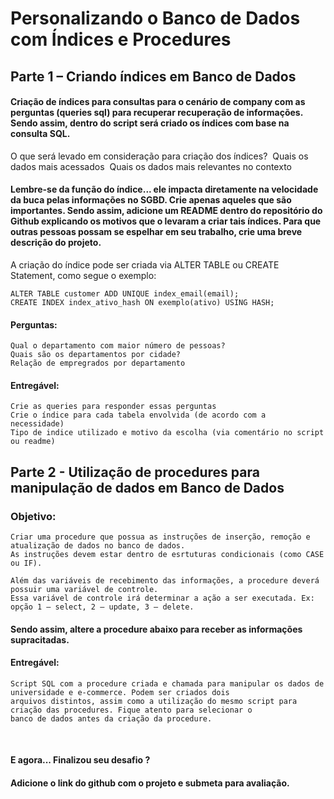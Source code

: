 # Personalizando o Banco de Dados com Índices e Procedures

## Parte 1 – Criando índices em Banco de Dados 

#### Criação de índices para consultas para o cenário de company com as perguntas (queries sql) para recuperar recuperação de informações. Sendo assim, dentro do script será criado os índices com base na consulta SQL.  

O que será levado em consideração para criação dos índices? 
    Quais os dados mais acessados 
    Quais os dados mais relevantes no contexto 

#### Lembre-se da função do índice... ele impacta diretamente na velocidade da buca pelas informações no SGBD. Crie apenas aqueles que são importantes. Sendo assim, adicione um README dentro do repositório do Github explicando os motivos que o levaram a criar tais índices. Para que outras pessoas possam se espelhar em seu trabalho, crie uma breve descrição do projeto. 

A criação do índice pode ser criada via ALTER TABLE ou CREATE Statement, como segue o exemplo: 

    ALTER TABLE customer ADD UNIQUE index_email(email); 
    CREATE INDEX index_ativo_hash ON exemplo(ativo) USING HASH; 

#### Perguntas:  

    Qual o departamento com maior número de pessoas? 
    Quais são os departamentos por cidade? 
    Relação de empregrados por departamento 

#### Entregável: 

    Crie as queries para responder essas perguntas 
    Crie o índice para cada tabela envolvida (de acordo com a necessidade) 
    Tipo de indice utilizado e motivo da escolha (via comentário no script ou readme) 

## Parte 2 - Utilização de procedures para manipulação de dados em Banco de Dados 

### Objetivo:  

    Criar uma procedure que possua as instruções de inserção, remoção e atualização de dados no banco de dados. 
    As instruções devem estar dentro de esrtuturas condicionais (como CASE ou IF).  

    Além das variáveis de recebimento das informações, a procedure deverá possuir uma variável de controle. 
    Essa variável de controle irá determinar a ação a ser executada. Ex: opção 1 – select, 2 – update, 3 – delete. 


#### Sendo assim, altere a procedure abaixo para receber as informações supracitadas. 


#### Entregável: 

    Script SQL com a procedure criada e chamada para manipular os dados de universidade e e-commerce. Podem ser criados dois 
    arquivos distintos, assim como a utilização do mesmo script para criação das procedures. Fique atento para selecionar o 
    banco de dados antes da criação da procedure.  

 

#### E agora... Finalizou seu desafio ? 

#### Adicione o link do github com o projeto e submeta para avaliação.
